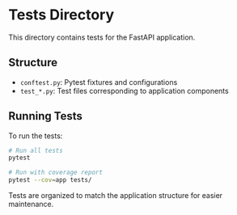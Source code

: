 # Tests Directory

This directory contains tests for the FastAPI application.

## Structure

- `conftest.py`: Pytest fixtures and configurations
- `test_*.py`: Test files corresponding to application components

## Running Tests

To run the tests:

```bash
# Run all tests
pytest

# Run with coverage report
pytest --cov=app tests/
```

Tests are organized to match the application structure for easier maintenance.